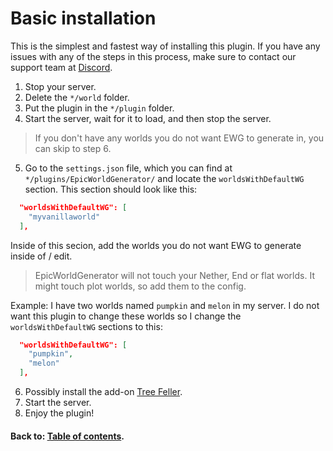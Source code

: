 # Basic installation
This is the simplest and fastest way of installing this plugin.
If you have any issues with any of the steps in this process, make sure to contact our support team at [Discord](https://discord.gg/Jq3ecb3 "Link to our Discord").

1. Stop your server. 
2. Delete the `*/world` folder.
3. Put the plugin in the `*/plugin` folder.
4. Start the server, wait for it to load, and then stop the server.
> If you don\'t have any worlds you do not want EWG to generate in, you can skip to step 6.
5. Go to the `settings.json` file, which you can find at `*/plugins/EpicWorldGenerator/` and locate the `worldsWithDefaultWG` section. 
This section should look like this:
```json
  "worldsWithDefaultWG": [
    "myvanillaworld"
  ],
```
Inside of this secion, add the worlds you do not want EWG to generate inside of / edit.
> EpicWorldGenerator will not touch your Nether, End or flat worlds. It might touch plot worlds, so add them to the config.
 
Example: I have two worlds named `pumpkin` and `melon` in my server.
I do not want this plugin to change these worlds so I change the `worldsWithDefaultWG` sections to this:
```json
  "worldsWithDefaultWG": [
    "pumpkin",
    "melon"
  ],
```
6. Possibly install the add-on [Tree Feller](https://www.spigotmc.org/resources/tree-feller-ewg-addon.20385/ "Link to treefeller").
7. Start the server.
8. Enjoy the plugin!

#### Back to: [Table of contents](../table-of-contents.md "Link to table of contents").

